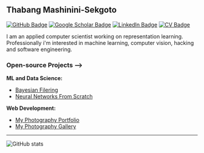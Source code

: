 ## Thabang Mashinini-Sekgoto

[![GitHub Badge](https://img.shields.io/github/followers/leparalamapara?style=social)](https://github.com/leparalamapara?tab=followers)
[![Google Scholar Badge](https://img.shields.io/badge/Google-Scholar-lightgrey)](https://scholar.google.com/citations?hl=en&authuser=1&user=aLjffFkAAAAJ)
[![LinkedIn Badge](https://img.shields.io/badge/My-LinkedIn-blue)](https://www.linkedin.com/in/thabang-mashinini-0081b5b6)
[![CV Badge](https://img.shields.io/badge/My-CV-critical)](https://leparalamapara.github.io/Personal/static/media/thabang_resume.8f477742.pdf)


I am an applied computer scientist working on representation learning. Professionally i'm interested in machine learning, computer vision, hacking and software engineering.
### Open-source Projects -->
**ML and Data Science:** 
  - [Bayesian Filering](https://github.com/LeparaLaMapara/tfilterpy) 
  - [Neural Networks From Scratch](https://github.com/LeparaLaMapara/ml_from_scratch) 
  
**Web Development:** 
  - [My Photography Portfolio](https://realthabanglukhetho.github.io/photography/index.html) 
  - [My Photography Gallery](https://thabanglukhetho.github.io/Photography/) 


---

![GitHub stats](https://github-readme-stats.vercel.app/api?username=leparalamapara&hide=contribs,prs)
